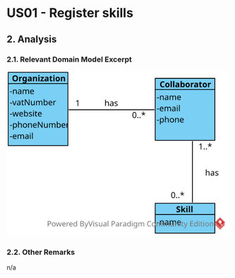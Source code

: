 # US01 - Register skills

## 2. Analysis

### 2.1. Relevant Domain Model Excerpt

![Domain Model](svg/us001-domain-model.svg)

### 2.2. Other Remarks

n/a
